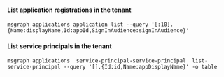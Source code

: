 #### List application registrations in the tenant
```shell
msgraph applications application list --query '[:10].{Name:displayName,Id:appId,SignInAudience:signInAudience}'
```

#### List service principals in the tenant
```shell
msgraph applications  service-principal-service-principal  list-service-principal --query '[].{Id:id,Name:appDisplayName}' -o table
```